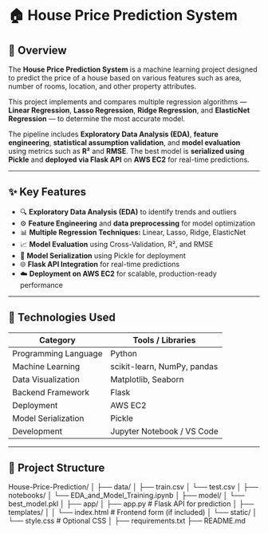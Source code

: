 # 🏠 House Price Prediction System

## 📖 Overview  
The **House Price Prediction System** is a machine learning project designed to predict the price of a house based on various features such as area, number of rooms, location, and other property attributes.  

This project implements and compares multiple regression algorithms — **Linear Regression**, **Lasso Regression**, **Ridge Regression**, and **ElasticNet Regression** — to determine the most accurate model.  

The pipeline includes **Exploratory Data Analysis (EDA)**, **feature engineering**, **statistical assumption validation**, and **model evaluation** using metrics such as **R²** and **RMSE**. The best model is **serialized using Pickle** and **deployed via Flask API** on **AWS EC2** for real-time predictions.

---

## ✨ Key Features
- 🔍 **Exploratory Data Analysis (EDA)** to identify trends and outliers  
- ⚙️ **Feature Engineering** and **data preprocessing** for model optimization  
- 📊 **Multiple Regression Techniques:** Linear, Lasso, Ridge, ElasticNet  
- 📈 **Model Evaluation** using Cross-Validation, R², and RMSE  
- 🧠 **Model Serialization** using Pickle for deployment  
- 🌐 **Flask API Integration** for real-time predictions  
- ☁️ **Deployment on AWS EC2** for scalable, production-ready performance  

---

## 🧰 Technologies Used
| Category | Tools / Libraries |
|-----------|-------------------|
| Programming Language | Python |
| Machine Learning | scikit-learn, NumPy, pandas |
| Data Visualization | Matplotlib, Seaborn |
| Backend Framework | Flask |
| Deployment | AWS EC2 |
| Model Serialization | Pickle |
| Development | Jupyter Notebook / VS Code |

---

## 📂 Project Structure
House-Price-Prediction/
│
├── data/
│ ├── train.csv
│ └── test.csv
│
├── notebooks/
│ └── EDA_and_Model_Training.ipynb
│
├── model/
│ └── best_model.pkl
│
├── app/
│ ├── app.py # Flask API for prediction
│ ├── templates/
│ │ └── index.html # Frontend form (if included)
│ └── static/
│ └── style.css # Optional CSS
│
├── requirements.txt
├── README.md
